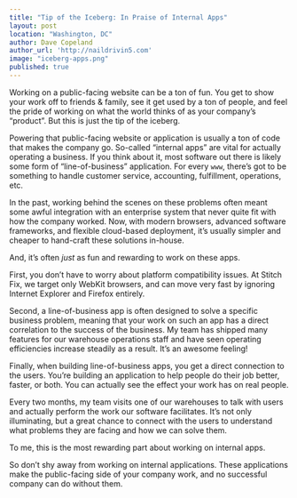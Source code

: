 ```yaml
---
title: "Tip of the Iceberg: In Praise of Internal Apps"
layout: post
location: "Washington, DC"
author: Dave Copeland
author_url: 'http://naildrivin5.com'
image: "iceberg-apps.png"
published: true
---
```


Working on a public-facing website can be a ton of fun.
You get to show your work off to friends & family, see it get used by a ton of people, and feel the pride of working on what the world thinks of as your company’s “product”.
But this is just the tip of the iceberg.

Powering that public-facing website or application is usually a ton of code that makes the company go.
So-called “internal apps” are vital for actually operating a business.
If you think about it, most software out there is likely some form of “line-of-business” application.
For every `www`, there’s got to be something to handle customer service, accounting, fulfillment, operations, etc.

In the past, working behind the scenes on these problems often meant some awful integration with an enterprise system that never quite fit with how the company worked.
Now, with modern browsers, advanced software frameworks, and flexible cloud-based deployment, it’s usually  simpler and cheaper to hand-craft these solutions in-house.

And, it’s often _just_ as fun and rewarding to work on these apps.

First, you don’t have to worry about platform compatibility issues.
At Stitch Fix, we target only WebKit browsers, and can move very fast by ignoring Internet Explorer and Firefox entirely.

Second, a line-of-business app is often designed to solve a specific business problem, meaning that your work on such an app has a direct correlation to the success of the business.
My team has shipped many features for our warehouse operations staff and have seen operating efficiencies increase steadily as a result.
It’s an awesome feeling!

Finally, when building line-of-business apps, you get a direct connection to the users.
You’re building an application to help people do their job better, faster, or both.
You can actually see the effect your work has on real people.

Every two months, my team visits one of our warehouses to talk with users and actually perform the work our software facilitates.
It’s not only illuminating, but a great chance to connect with the users to understand what problems they are facing and how we can solve them.

To me, this is the most rewarding part about working on internal apps.

So don’t shy away from working on internal applications.
These applications make the public-facing side of your company work, and no successful company can do without them.
